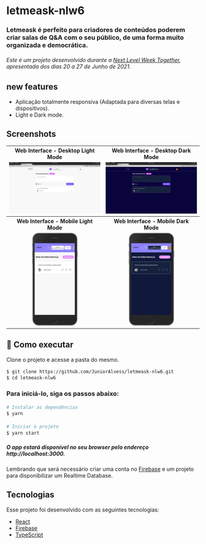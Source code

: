 # letmeask-nlw6
### Letmeask é perfeito para criadores de conteúdos poderem criar salas de Q&A com o seu público, de uma forma muito organizada e democrática.

###### Este é um projeto desenvolvido durante a [Next Level Week Together](https://nextlevelweek.com/pre-nlw), apresentada dos dias 20 a 27 de Junho de 2021.

## new features
* Aplicação totalmente responsiva (Adaptada para diversas telas e dispositivos).
* Light e Dark mode.

## Screenshots
<table>
    <tr>
        <th>
            Web Interface - Desktop Light Mode
        </th>
                <th width="50%">
            Web Interface - Desktop Dark Mode
        </th>
    </tr>
    <tr>
        <td>
            <img width="100%" src="/src/assets/screenshots/letmeaskLight.png">
        </td>
        <td>
            <img width="100%" src="/src/assets/screenshots/letmeaskDark.png">
        </td>
    </tr>
    <tr>
        <th width="0%">
            Web Interface - Mobile Light Mode
        </th>
                <th width="50%">
            Web Interface - Mobile Dark Mode
        </th>
    </tr>
    <tr align="center">
        <td>
            <img width="50%" height="auto" src="/src/assets/screenshots/letmeaskLightMobile.png">
        </td>
        <td>
            <img width="50%" src="/src/assets/screenshots/letmeaskDarkMobile.png">
        </td>
    </tr>
</table>

## 🚀 Como executar

Clone o projeto e acesse a pasta do mesmo.

```bash
$ git clone https://github.com/JuniorAlvess/letmeask-nlw6.git
$ cd letmeask-nlw6
```

### Para iniciá-lo, siga os passos abaixo:
```bash
# Instalar as dependências
$ yarn

# Iniciar o projeto
$ yarn start
```
##### O app estará disponível no seu browser pelo endereço http://localhost:3000.

Lembrando que será necessário criar uma conta no [Firebase](https://firebase.google.com/) e um projeto para disponibilizar um Realtime Database.

## Tecnologias 
Esse projeto foi desenvolvido com as seguintes tecnologias:

- [React](https://reactjs.org)
- [Firebase](https://firebase.google.com/)
- [TypeScript](https://www.typescriptlang.org/)

